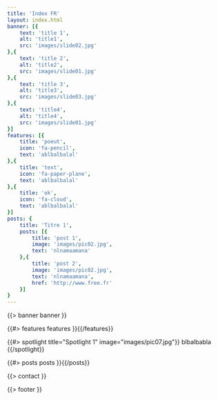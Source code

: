 ```yaml
---
title: 'Index FR'
layout: index.html
banner: [{
    text: 'title 1',
    alt: 'title1',
    src: 'images/slide02.jpg'
},{
    text: 'title 2',
    alt: 'title2',
    src: 'images/slide01.jpg'
},{
    text: 'title 3',
    alt: 'title3',
    src: 'images/slide03.jpg'
},{
    text: 'title4',
    alt: 'title4',
    src: 'images/slide01.jpg'
}]
features: [{
    title: 'poeut',
    icon: 'fa-pencil',
    text: 'ablbalbalal'
},{
    title: 'text',
    icon: 'fa-paper-plane',
    text: 'ablbalbalal'
},{
    title: 'ok',
    icon: 'fa-cloud',
    text: 'ablbalbalal'
}]
posts: {
    title: 'Titre 1',
    posts: [{
        title: 'post 1',
        image: 'images/pic02.jpg',
        text: 'nlnamaamana'
    },{
        title: 'post 2',
        image: 'images/pic02.jpg',
        text: 'nlnamaamana',
        href: 'http://www.free.fr'
    }]
}
---
```


{{> banner banner }}

{{#> features features }}{{/features}}

{{#> spotlight title="Spotlight 1" image="images/pic07.jpg"}}
blbalbabla
{{/spotlight}}

{{#> posts posts }}{{/posts}}

{{> contact }}

{{> footer }}


